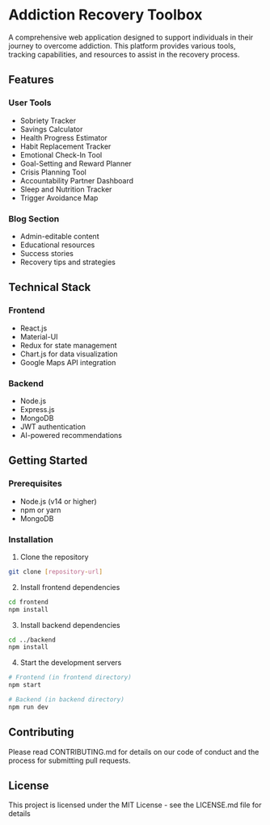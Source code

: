 # Addiction Recovery Toolbox

A comprehensive web application designed to support individuals in their journey to overcome addiction. This platform provides various tools, tracking capabilities, and resources to assist in the recovery process.

## Features

### User Tools
- Sobriety Tracker
- Savings Calculator
- Health Progress Estimator
- Habit Replacement Tracker
- Emotional Check-In Tool
- Goal-Setting and Reward Planner
- Crisis Planning Tool
- Accountability Partner Dashboard
- Sleep and Nutrition Tracker
- Trigger Avoidance Map

### Blog Section
- Admin-editable content
- Educational resources
- Success stories
- Recovery tips and strategies

## Technical Stack

### Frontend
- React.js
- Material-UI
- Redux for state management
- Chart.js for data visualization
- Google Maps API integration

### Backend
- Node.js
- Express.js
- MongoDB
- JWT authentication
- AI-powered recommendations

## Getting Started

### Prerequisites
- Node.js (v14 or higher)
- npm or yarn
- MongoDB

### Installation

1. Clone the repository
```bash
git clone [repository-url]
```

2. Install frontend dependencies
```bash
cd frontend
npm install
```

3. Install backend dependencies
```bash
cd ../backend
npm install
```

4. Start the development servers
```bash
# Frontend (in frontend directory)
npm start

# Backend (in backend directory)
npm run dev
```

## Contributing

Please read CONTRIBUTING.md for details on our code of conduct and the process for submitting pull requests.

## License

This project is licensed under the MIT License - see the LICENSE.md file for details
